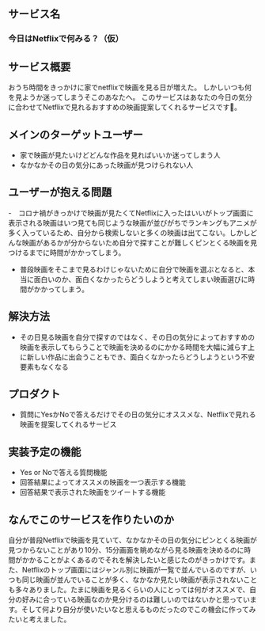 ## サービス名
### 今日はNetflixで何みる？（仮）

## サービス概要
おうち時間をきっかけに家でnetflixで映画を見る日が増えた。
しかしいつも何を見ようか迷ってしまうそこのあなたへ。
このサービスはあなたの今日の気分に合わせてNetflixで見れるおすすめの映画提案してくれるサービスです。

## メインのターゲットユーザー
- 家で映画が見たいけどどんな作品を見ればいいか迷ってしまう人
- なかなかその日の気分にあった映画が見つけられない人

## ユーザーが抱える問題
-　コロナ禍がきっかけで映画が見たくてNetflixに入ったはいいがトップ画面に表示される映画はいつ見ても同じような映画が並びがちでランキングもアニメが多く入っているため、自分から検索しないと多くの映画は出てこない。しかしどんな映画があるかが分からないため自分で探すことが難しくピンとくる映画を見つけるまでに時間がかかってしまう。

- 普段映画をそこまで見るわけじゃないために自分で映画を選ぶとなると、本当に面白いのか、面白くなかったらどうしようと考えてしまい映画選びに時間がかかってしまう。

## 解決方法
- その日見る映画を自分で探すのではなく、その日の気分によっておすすめの映画を表示してもらうことで映画を決めるのにかかる時間を大幅に減らす上に新しい作品に出会うこともでき、面白くなかったらどうしようという不安要素もなくなる

## プロダクト
- 質問にYesかNoで答えるだけでその日の気分にオススメな、Netflixで見れる映画を提案してくれるサービス

## 実装予定の機能
- Yes or Noで答える質問機能
- 回答結果によってオススメの映画を一つ表示する機能
- 回答結果で表示された映画をツイートする機能

## なんでこのサービスを作りたいのか

自分が普段Netflixで映画を見ていて、なかなかその日の気分にピンとくる映画が見つからないことがあり10分、15分画面を眺めながら見る映画を決めるのに時間がかかることがよくあるのでそれを解決したいと感じたのがきっかけです。また、Netflixのトップ画面にはジャンル別に映画が一覧で並んでいるのですが、いつも同じ映画が並んでいることが多く、なかなか見たい映画が表示されないことも多々ありました。たまに映画を見るくらいの人にとっては何がオススメで、自分の好みに合っている映画なのか見分けるのは難しいのではないかと思っています。そして何より自分が使いたいなと思えるものだったのでこの機会に作ってみたいと考えました。